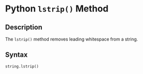 # Python `lstrip()` Method

## Description
The `lstrip()` method removes leading whitespace from a string.

## Syntax
```python
string.lstrip()
